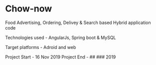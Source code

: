 # Chow-now
Food Advertising, Ordering, Delivey & Search based Hybrid application code

Technologies used - AngularJs, Spring boot & MySQL

Target platforms - Adroid and web 

Project Start - 16 Nov 2019
Project End   - ## ### 2019

